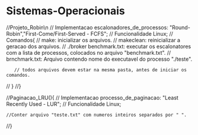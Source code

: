 # Sistemas-Operacionais

//Projeto_Robin\n
   // Implementacao  escalonadores_de_processos: "Round-Robin","First-Come/First-Served - FCFS";
   // Funcionalidade Linux;
   // Comandos{
    //    make: inicializar os arquivos.
   //     makeclean: reinicializar a geracao dos arquivos.
  //      ./broker benchmark.txt: executar os escalonatores com a lista de processos, colocados no arquivo "benchmark.txt".
    //    brnchmark.txt: Arquivo contendo nome do executavel do processo "./teste".
        
       // todos arquivos devem estar na mesma pasta, antes de iniciar os comandos.
 //   }
//}

//Paginacao_LRU(){
  //  Implementacao processo_de_paginacao: "Least Recently Used - LUR";
  //  Funcionalidade Linux;
    
    //Conter arquivo "teste.txt" com numeros inteiros separados por " ". 
//}
  
    
